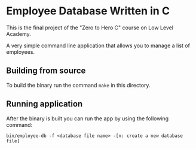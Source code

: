 # Employee Database Written in C
This is the final project of the "Zero to Hero C" course on Low Level Academy.

A very simple command line application that allows you to manage a list of employees.

## Building from source
To build the binary run the command `make` in this directory.

## Running application
After the binary is built you can run the app by using the following command:

```shell
bin/employee-db -f <database file name> -[n: create a new database file]
```
